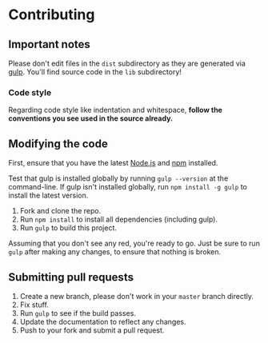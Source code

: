 # Contributing

## Important notes
Please don't edit files in the `dist` subdirectory as they are generated via [gulp](https://github.com/gulpjs/gulp). You'll find source code in the `lib` subdirectory!

### Code style
Regarding code style like indentation and whitespace, **follow the conventions you see used in the source already.**

## Modifying the code
First, ensure that you have the latest [Node.js](http://nodejs.org/) and [npm](http://npmjs.org/) installed.

Test that gulp is installed globally by running `gulp --version` at the command-line.  If gulp isn't installed globally, run `npm install -g gulp` to install the latest version.

1. Fork and clone the repo.
1. Run `npm install` to install all dependencies (including gulp).
1. Run `gulp` to build this project.

Assuming that you don't see any red, you're ready to go. Just be sure to run `gulp` after making any changes, to ensure that nothing is broken.

## Submitting pull requests

1. Create a new branch, please don't work in your `master` branch directly.
1. Fix stuff.
1. Run `gulp` to see if the build passes.
1. Update the documentation to reflect any changes.
1. Push to your fork and submit a pull request.
